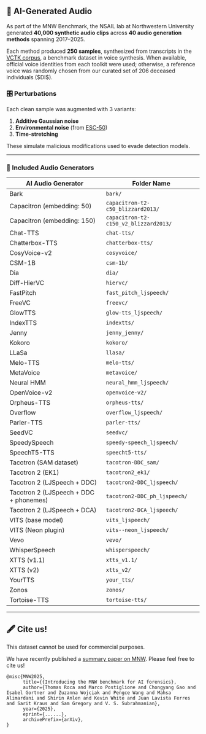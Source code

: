 ## 🧠 AI-Generated Audio

As part of the MNW Benchmark, the NSAIL lab at Northwestern University generated **40,000 synthetic audio clips** across **40 audio generation methods** spanning 2017–2025.

Each method produced **250 samples**, synthesized from transcripts in the [VCTK corpus](https://datashare.ed.ac.uk/handle/10283/2651), a benchmark dataset in voice synthesis. When available, official voice identities from each toolkit were used; otherwise, a reference voice was randomly chosen from our curated set of 206 deceased individuals (\$DI\$). 

### 🎛 Perturbations

Each clean sample was augmented with 3 variants:

1. **Additive Gaussian noise**
2. **Environmental noise** (from [ESC-50](https://github.com/karolpiczak/ESC-50))
3. **Time-stretching** 

These simulate malicious modifications used to evade detection models.

---

### 🎤 Included Audio Generators

| AI Audio Generator                     | Folder Name                           |
| -------------------------------------- | ------------------------------------- |
| Bark                                   | `bark/`                               |
| Capacitron (embedding: 50)             | `capacitron-t2-c50_blizzard2013/`     |
| Capacitron (embedding: 150)            | `capacitron-t2-c150_v2_blizzard2013/` |
| Chat-TTS                               | `chat-tts/`                           |
| Chatterbox-TTS                         | `chatterbox-tts/`                     |
| CosyVoice-v2                           | `cosyvoice/`                          |
| CSM-1B                                 | `csm-1b/`                             |
| Dia                                    | `dia/`                                |
| Diff-HierVC                            | `hiervc/`                             |
| FastPitch                              | `fast_pitch_ljspeech/`                |
| FreeVC                                 | `freevc/`                             |
| GlowTTS                                | `glow-tts_ljspeech/`                  |
| IndexTTS                               | `indextts/`                           |
| Jenny                                  | `jenny_jenny/`                        |
| Kokoro                                 | `kokoro/`                             |
| LLaSa                                  | `llasa/`                              |
| Melo-TTS                               | `melo-tts/`                           |
| MetaVoice                              | `metavoice/`                          |
| Neural HMM                             | `neural_hmm_ljspeech/`                |
| OpenVoice-v2                           | `openvoice-v2/`                       |
| Orpheus-TTS                            | `orpheus-tts/`                        |
| Overflow                               | `overflow_ljspeech/`                  |
| Parler-TTS                             | `parler-tts/`                         |
| SeedVC                                 | `seedvc/`                             |
| SpeedySpeech                           | `speedy-speech_ljspeech/`             |
| SpeechT5-TTS                           | `speecht5-tts/`                       |
| Tacotron (SAM dataset)                 | `tacotron-DDC_sam/`                   |
| Tacotron 2 (EK1)                       | `tacotron2_ek1/`                      |
| Tacotron 2 (LJSpeech + DDC)            | `tacotron2-DDC_ljspeech/`             |
| Tacotron 2 (LJSpeech + DDC + phonemes) | `tacotron2-DDC_ph_ljspeech/`          |
| Tacotron 2 (LJSpeech + DCA)            | `tacotron2-DCA_ljspeech/`             |
| VITS (base model)                      | `vits_ljspeech/`                      |
| VITS (Neon plugin)                     | `vits--neon_ljspeech/`                |
| Vevo                                   | `vevo/`                               |
| WhisperSpeech                          | `whisperspeech/`                      |
| XTTS (v1.1)                            | `xtts_v1.1/`                          |
| XTTS (v2)                              | `xtts_v2/`                            |
| YourTTS                                | `your_tts/`                           |
| Zonos                                  | `zonos/`                              |
| Tortoise-TTS                           | `tortoise-tts/`                       |

---

## :fountain_pen: Cite us!
This dataset cannot be used for commercial purposes.

We have recently published a [summary paper on MNW](https://arxiv.org/abs/...). Please feel free to cite us!

```
@misc{MNW2025,
      title={{Introducing the MNW benchmark for AI forensics}, 
      author={Thomas Roca and Marco Postiglione and Chongyang Gao and Isabel Gortner and Zuzanna Wojciak and Pengce Wang and Mahsa Alimardani and Shirin Anlen and Kevin White and Juan Lavista Ferres and Sarit Kraus and Sam Gregory and V. S. Subrahmanian},
      year={2025},
      eprint={......},
      archivePrefix={arXiv},
}
```